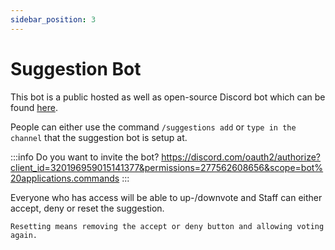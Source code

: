 ```yaml
---
sidebar_position: 3
---
```


# Suggestion Bot

This bot is a public hosted as well as open-source Discord bot which can be found [here](https://github.com/dev-suro/suggestion-bot).

People can either use the command `/suggestions add` or `type in the channel` that the suggestion bot is setup at.

:::info Do you want to invite the bot?
https://discord.com/oauth2/authorize?client_id=320196959015141377&permissions=277562608656&scope=bot%20applications.commands
:::

Everyone who has access will be able to up-/downvote and Staff can either accept, deny or reset the suggestion.

```
Resetting means removing the accept or deny button and allowing voting again.
```
